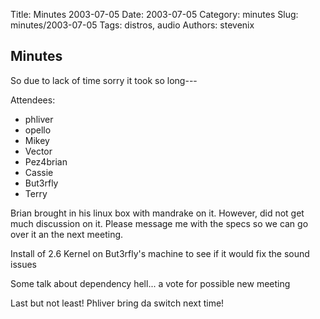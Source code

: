 Title: Minutes 2003-07-05
Date: 2003-07-05
Category: minutes
Slug: minutes/2003-07-05
Tags: distros, audio
Authors: stevenix

Minutes
-------

So due to lack of time sorry it took so long---

Attendees:

* phliver
* opello
* Mikey
* Vector
* Pez4brian
* Cassie
* But3rfly
* Terry

<!-- PELICAN_BEGIN_SUMMARY -->
Brian brought in his linux box with mandrake on it. However, did not get
much discussion on it. Please message me with the specs so we can go
over it an the next meeting.

Install of 2.6 Kernel on But3rfly's machine to see if it would fix the
sound issues

Some talk about dependency hell... a vote for possible new meeting
<!-- PELICAN_END_SUMMARY -->

Last but not least! Phliver bring da switch next time!

